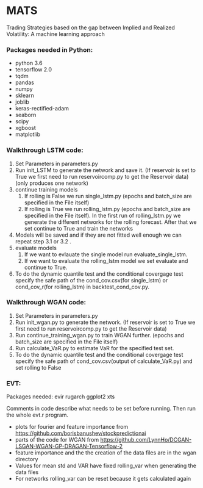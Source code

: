 # MATS
 Trading Strategies based on the gap between Implied and Realized Volatility: A machine learning approach

### Packages needed in Python:
* python 3.6
* tensorflow 2.0
* tqdm
* pandas
* numpy
* sklearn
* joblib
* keras-rectified-adam
* seaborn
* scipy
* xgboost
* matplotlib

### Walkthrough LSTM code:
1. Set Parameters in parameters.py 
2. Run init_LSTM to generate the network and save it. (If reservoir is set to True we first need to run reservoircomp.py to get the Reservoir data)(only produces one network)
3. continue training models
	1. If rolling is False we run single_lstm.py (epochs and batch_size are specified in the File itself)
	2. If rolling is True we run rolling_lstm.py (epochs and batch_size are specified in the File itself). In the first run of rolling_lstm.py we generate the different networks for the rolling forecast. After that we set continue to True and train the networks
4. Models will be saved and if they are not fitted well enough we can repeat step 3.1 or 3.2 .
5. evaluate models
	1. If we want to evlauate the single model run evaluate_single_lstm. 
	2. If we want to evaluate the rolling_lstm model we set evaluate and continue to True.
6. To do the dynamic quantile test and the conditional covergage test specify the safe path of the cond_cov.csv(for single_lstm) or cond_cov_r(for rolling_lstm) in backtest_cond_cov.py.

### Walkthrough WGAN code:
1. Set Parameters in parameters.py 
2. Run init_wgan.py to generate the network. (If reservoir is set to True we first need to run reservoircomp.py to get the Reservoir data)
3. Run continue_training_wgan.py to train WGAN further. (epochs and batch_size are specified in the File itself)
4. Run calculate_VaR.py to estimate VaR for the specified test set.
5. To do the dynamic quantile test and the conditional covergage test specify the safe path of cond_cov.csv(output of calculate_VaR.py) and set rolling to False

### EVT:
Packages needed:
evir
rugarch
ggplot2
xts

Comments in code describe what needs to be set before running.
Then run the whole evt.r program.

* plots for fourier and feature importance from https://github.com/borisbanushev/stockpredictionai
* parts of the code for WGAN from https://github.com/LynnHo/DCGAN-LSGAN-WGAN-GP-DRAGAN-Tensorflow-2
* feature importance and the the creation of the data files are in the wgan directory
* Values for mean std and VAR have fixed rolling_var when generating the data files
* For networks rolling_var can be reset because it gets calculated again
